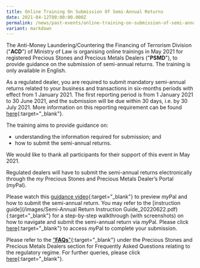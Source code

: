 ```yaml
---
title: Online Training On Submission Of Semi-Annual Returns
date: 2021-04-12T00:00:00.000Z
permalink: /news/past-events/online-training-on-submission-of-semi-annual-returns/
variant: markdown
---
```

The Anti-Money Laundering/Countering the Financing of Terrorism Division ("**ACD**") of Ministry of Law is organising online trainings in May 2021 for registered Precious Stones and Precious Metals Dealers ("**PSMD**"), to provide guidance on the submission of semi-annual returns. The training is only available in English. 

As a regulated dealer, you are required to submit mandatory semi-annual returns related to your business and transactions in six-months periods with effect from 1 January 2021. The first reporting period is from 1 January 2021 to 30 June 2021, and the submission will be due within 30 days, i.e. by 30 July 2021. More information on this reporting requirement can be found [here](https://acd.mlaw.gov.sg/news/notices-from-the-registrar/reporting-requirement-for-regulated-dealers-with-effect-from-1-January-2021){:target="_blank"}.

The training aims to provide guidance on:
 - understanding the information required for submission; and
 - how to submit the semi-annual returns.

We would like to thank all participants for their support of this event in May 2021.

Regulated dealers will have to submit the semi-annual returns electronically through the <i>my</i> Precious Stones and Precious Metals Dealer’s Portal (<i>my</i>Pal).

Please watch this [guidance video](https://youtu.be/Jpcj4iYSOSM){:target="_blank"} to preview <i>my</i>Pal and how to submit the semi-annual return. You may refer to the [instruction guide](/images/Semi-Annual Return Instruction Guide_20220622.pdf){:target="_blank"} for a step-by-step walkthrough (with screenshots) on how to navigate and submit the semi-annual return via <i>my</i>Pal. Please click [here](https://www.go.gov.sg/mypal){:target="_blank"} to access <i>my</i>Pal to complete your submission.

Please refer to the ["**FAQs**"](https://console.apac.sabio.cloud/FAQ/index.aspx?p=64759355){:target="_blank"} under the Precious Stones and Precious Metals Dealers section for Frequently Asked Questions relating to the regulatory regime. For further queries, please click [here](https://www.go.gov.sg/contactminlaw){:target="_blank"}.